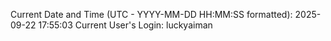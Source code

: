 Current Date and Time (UTC - YYYY-MM-DD HH:MM:SS formatted): 2025-09-22 17:55:03
Current User's Login: luckyaiman
